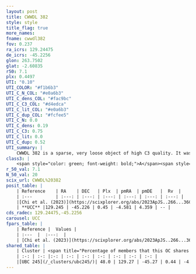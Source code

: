 ```yaml
---
layout: post
title: CWWDL 382
style: style
title_flag: true
more_names: 
fname: cwwdl382
fov: 0.237
ra_icrs: 129.24475
de_icrs: -45.2256
glon: 263.7502
glat: -2.60835
r50: 7.1
plx: 0.4497
UTI: "0.10"
UTI_COLOR: "#f1b6b3"
UTI_C_N_COL: "#e0a6b3"
UTI_C_dens_COL: "#fac9bc"
UTI_C_C3_COL: "#d4edca"
UTI_C_lit_COL: "#e0a6b3"
UTI_C_dup_COL: "#fcfee5"
UTI_C_N: 0.0
UTI_C_dens: 0.19
UTI_C_C3: 0.75
UTI_C_lit: 0.0
UTI_C_dup: 0.52
UTI_summary: |
    CWWDL 382 is a sparse, very loose object of high C3 quality. It was recently reported in the literature.<br><br>This is likely a unique object, which shares a moderate percentage of members with at least one previously reported entry.<br><br><span style="color: #99180f; font-weight: bold;">Warning: </span>contains less than 25 stars with <i>P>0.5</i> estimated.
class3: |
    <span style="color: green; font-weight: bold;">A</span><span style="color: #FFC300; font-weight: bold;">B</span>
r_50_val: 7.1
N_50_val: 20
scix_url: CWWDL%20382
posit_table: |
    | Reference    | RA    | DEC   | Plx  | pmRA  | pmDE   |  Rv  |
    | :---         | :---: | :---: | :---: | :---: | :---: | :---: |
    |[Chi et al. (2023)](https://scixplorer.org/abs/2023ApJS..266...36C) | 129.166 | -45.198 | 0.443 | -4.58 | 4.449 | -- |
    | **UCC** |129.245 | -45.226 | 0.45 | -4.581 | 4.359 | -- | 
cds_radec: 129.24475,-45.2256
carousel: UCC
fpars_table: |
    | Reference |  Values |
    | :---  |  :---:  |
    | [Chi et al. (2023)](https://scixplorer.org/abs/2023ApJS..266...36C) | `logAge=5.48, Z=0.35` |
shared_table: |
    | Cluster | <span title="Percentage of members that this OC shares with the ones listed">%</span>   | RA   | DEC   | Plx   | pmRA  | pmDE  | Rv | UTI |
    | :-: | :-: |:-: | :-: | :-: | :-: | :-: | :-: | :-: |
    |[UBC 245](/_clusters/ubc245/)| 48.0 | 129.27 | -45.27 | 0.44 | -4.62 | 4.31 | -- |0.51 |
---
```

